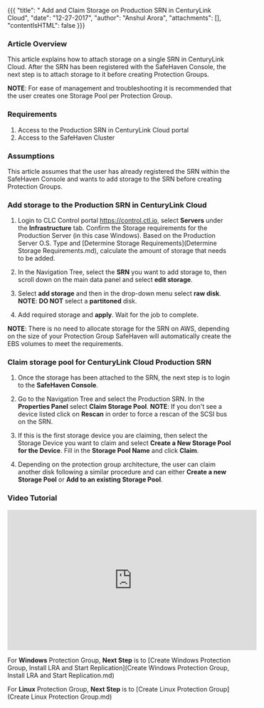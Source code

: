 {{{
  "title": " Add and Claim Storage on Production SRN in CenturyLink Cloud",
  "date": "12-27-2017",
  "author": "Anshul Arora",
  "attachments": [],
  "contentIsHTML": false
}}}

### Article Overview
This article explains how to attach storage on a single SRN in CenturyLink Cloud. After the SRN has been registered with the SafeHaven Console, the next step is to attach storage to it before creating Protection Groups.

**NOTE**: For ease of management and troubleshooting it is recommended that the user creates one Storage Pool per Protection Group.

### Requirements
1. Access to the Production SRN in CenturyLink Cloud portal
2. Access to the SafeHaven Cluster

### Assumptions
This article assumes that the user has already registered the SRN within the SafeHaven Console and wants to add storage to the SRN before creating Protection Groups.

### Add storage to the Production SRN in CenturyLink Cloud
1. Login to CLC Control portal https://control.ctl.io, select **Servers** under the **Infrastructure** tab. Confirm the Storage requirements for the Production Server (in this case Windows). Based on the Production Server O.S. Type and [Determine Storage Requirements](Determine Storage Requirements.md), calculate the amount of storage that needs to be added.

2. In the Navigation Tree, select the **SRN** you want to add storage to, then scroll down on the main data panel and select **edit storage**.
3. Select **add storage** and then in the drop-down menu select **raw disk**.
   **NOTE**: **DO NOT** select a **partitoned** disk.

4. Add required storage and **apply**. Wait for the job to complete.

**NOTE**: There is no need to allocate storage for the SRN on AWS, depending on the size of your Protection Group SafeHaven will automatically create the EBS volumes to meet the requirements.

### Claim storage pool for CenturyLink Cloud Production SRN
1. Once the storage has been attached to the SRN, the next step is to login to the **SafeHaven Console**.
2. Go to the Navigation Tree and select the Production SRN. In the **Properties Panel** select **Claim Storage Pool**.
**NOTE**: If you don't see a device listed click on **Rescan** in order to force a rescan of the SCSI bus on the SRN.

3. If this is the first storage device you are claiming, then select the Storage Device you want to claim and select **Create a New Storage Pool for the Device**. Fill in the **Storage Pool Name** and click **Claim**.

4. Depending on the protection group architecture, the user can claim another disk following a similar procedure and can either **Create a new Storage Pool** or **Add to an existing Storage Pool**.

### Video Tutorial
<p>
<iframe width="560" height="315" src="https://www.youtube.com/embed/CjH_Pts0tuk" frameborder="0" gesture="media" allow="encrypted-media" allowfullscreen></iframe>
</p>

For **Windows** Protection Group, **Next Step** is to [Create Windows Protection Group, Install LRA and Start Replication](Create Windows Protection Group, Install LRA and Start Replication.md)

For **Linux** Protection Group, **Next Step** is to [Create Linux Protection Group](Create Linux Protection Group.md)
